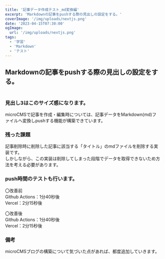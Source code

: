 ```yaml
---
title: '記事データ作成テスト_md変換編'
excerpt: 'Markdownの記事をpushする際の見出しの設定をする。'
coverImage: '/img/uploads/nextjs.png'
date: '2023-04-15T07:30:00'
ogImage:
  url: '/img/uploads/nextjs.png'
tags:
  - '学習'
  - 'Markdown'
  - 'テスト'
---
```


## Markdownの記事をpushする際の見出しの設定をする。
### <br>見出し3はこのサイズ感になります。
microCMSで記事を作成・編集時については、記事データをMarkdown(md)ファイルへ変換しpushする機能が構築できています。  

### 残った課題
記事削除時に削除した記事に該当する「タイトル」のmdファイルを削除する実装です。  
しかしながら、この実装は削除してしまった段階でデータを取得できないため方法を考える必要があります。  

### push時間のテストも行います。
〇改善前  
Github Actions：1分40秒後  
Vercel：2分15秒後  
  
〇改善後  
Github Actions：1分40秒後  
Vercel：2分15秒後  

### 備考
microCMSブログの構築について気づいた点があれば、都度追加していきます。


